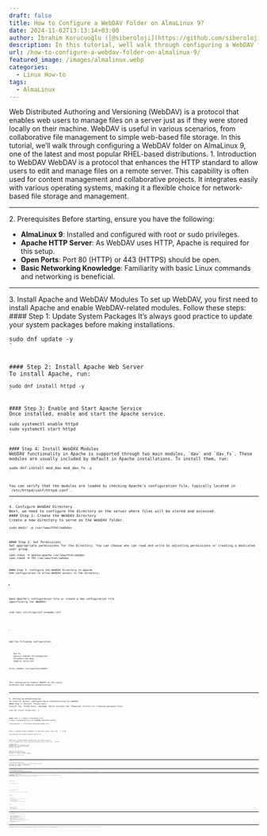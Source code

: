 ```yaml
---
draft: false
title: How to Configure a WebDAV Folder on AlmaLinux 9?
date: 2024-11-02T13:13:14+03:00
author: İbrahim Korucuoğlu ([@siberoloji](https://github.com/siberoloji))
description: In this tutorial, well walk through configuring a WebDAV folder on AlmaLinux 9, one of the latest and most popular RHEL-based distributions.
url: /how-to-configure-a-webdav-folder-on-almalinux-9/
featured_image: /images/almalinux.webp
categories:
  - Linux How-to
tags:
  - AlmaLinux
---
```


<!-- wp:jetpack/markdown {"source":"Web Distributed Authoring and Versioning (WebDAV) is a protocol that enables web users to manage files on a server just as if they were stored locally on their machine. WebDAV is useful in various scenarios, from collaborative file management to simple web-based file storage. In this tutorial, we'll walk through configuring a WebDAV folder on AlmaLinux 9, one of the latest and most popular RHEL-based distributions. 
### 1. Introduction to WebDAV 
WebDAV is a protocol that enhances the HTTP standard to allow users to edit and manage files on a remote server. This capability is often used for content management and collaborative projects. It integrates easily with various operating systems, making it a flexible choice for network-based file storage and management. 
 
### 2. Prerequisites 
Before starting, ensure you have the following: - **AlmaLinux 9**: Installed and configured with root or sudo privileges. - **Apache HTTP Server**: As WebDAV uses HTTP, Apache is required for this setup. - **Open Ports**: Port 80 (HTTP) or 443 (HTTPS) should be open. - **Basic Networking Knowledge**: Familiarity with basic Linux commands and networking is beneficial. 
 
### 3. Install Apache and WebDAV Modules 
To set up WebDAV, you first need to install Apache and enable WebDAV-related modules. Follow these steps: 
#### Step 1: Update System Packages It's always good practice to update your system packages before making installations. 

```bash sudo dnf update -y 
``` 
#### Step 2: Install Apache Web Server To install Apache, run: 

```bash sudo dnf install httpd -y 
``` 
#### Step 3: Enable and Start Apache Service Once installed, enable and start the Apache service. 

```bash sudo systemctl enable httpd sudo systemctl start httpd 
``` 
#### Step 4: Install WebDAV Modules WebDAV functionality in Apache is supported through two main modules, `dav` and `dav_fs`. These modules are usually included by default in Apache installations. To install them, run: 

```bash sudo dnf install mod_dav mod_dav_fs -y 
``` 
You can verify that the modules are loaded by checking Apache’s configuration file, typically located in `/etc/httpd/conf/httpd.conf`. 
 
### 4. Configure WebDAV Directory 
Next, we need to configure the directory on the server where files will be stored and accessed. 
#### Step 1: Create the WebDAV Directory Create a new directory to serve as the WebDAV folder. 

```bash sudo mkdir -p /var/www/html/webdav 
``` 
#### Step 2: Set Permissions Set appropriate permissions for the directory. You can choose who can read and write by adjusting permissions or creating a dedicated user group. 

```bash sudo chown -R apache:apache /var/www/html/webdav sudo chmod -R 755 /var/www/html/webdav 
``` 
#### Step 3: Configure the WebDAV Directory in Apache Add configuration to allow WebDAV access to the directory. 
1. Open Apache’s configuration file or create a new configuration file specifically for WebDAV: 
   ```bash    sudo nano /etc/httpd/conf.d/webdav.conf    ``` 
2. Add the following configuration: 
   ```apache            Dav On        Options Indexes FollowSymLinks        AllowOverride None        Require valid-user     
   Alias /webdav /var/www/html/webdav    ``` 
This configuration enables WebDAV on the `/webdav` directory and requires authentication. 
 
### 5. Setting Up Authentication 
To restrict access, configure basic authentication for WebDAV. 
#### Step 1: Install `httpd-tools` Install the `httpd-tools` package, which includes the `htpasswd` utility for creating password files. 

```bash sudo dnf install httpd-tools -y 
``` 
#### Step 2: Create a Password File Create a password file for WebDAV authentication. 

```bash sudo htpasswd -c /etc/httpd/.htpasswd webdav_user 
``` 
Enter a password when prompted. To add more users, omit the `-c` flag: 

```bash sudo htpasswd /etc/httpd/.htpasswd another_user 
``` 
#### Step 3: Update Apache Configuration for Authentication In your `webdav.conf` file, add the following lines within the `` block: 

```apache AuthType Basic AuthName \u0022Restricted WebDAV Folder\u0022 AuthUserFile /etc/httpd/.htpasswd Require valid-user 
``` 
Save and close the file. 
#### Step 4: Restart Apache To apply the changes, restart Apache: 

```bash sudo systemctl restart httpd 
``` 
 
### 6. Configuring Firewall Rules 
If your firewall is active, ensure that Apache traffic is allowed. 

```bash sudo firewall-cmd \u002d\u002dpermanent \u002d\u002dadd-service=http sudo firewall-cmd \u002d\u002dpermanent \u002d\u002dadd-service=https sudo firewall-cmd \u002d\u002dreload 
``` 
 
### 7. Testing WebDAV Configuration 
To test if WebDAV is functioning properly, open a web browser and navigate to `http://your-server-ip/webdav`. You should be prompted for a username and password. Enter the credentials set up in the `.htpasswd` file. 
If access is successful, your WebDAV setup is working! 
 
### 8. Mounting the WebDAV Folder 
Once WebDAV is set up, you can mount the folder on various operating systems. Here’s how to do it on a few popular systems. 
#### On Linux You can mount a WebDAV share in Linux using the `davfs2` package. 
1. Install `davfs2`: 
   ```bash    sudo dnf install davfs2 -y    ``` 
2. Mount the WebDAV folder: 
   ```bash    sudo mount -t davfs http://your-server-ip/webdav /mnt/webdav    ``` 
#### On Windows 1. Open File Explorer. 2. Right-click on “This PC” and select “Map network drive.” 3. In the Folder field, type: `http://your-server-ip/webdav`. 4. Enter your WebDAV username and password when prompted. 
#### On macOS 1. In Finder, press `Cmd + K`. 2. Enter the WebDAV URL: `http://your-server-ip/webdav`. 3. Click “Connect” and enter your WebDAV credentials. 
 
### 9. Troubleshooting Tips 
If you encounter issues, try these troubleshooting tips: 
- **Check Apache Error Logs**: Use `sudo tail -f /var/log/httpd/error_log` to view Apache logs for possible configuration errors. - **Verify File Permissions**: Ensure the `apache` user has permissions to the WebDAV directory. - **Ensure Correct URL**: Make sure the URL path is correct, especially when connecting from different operating systems. - **Firewall Settings**: Confirm that firewall rules are applied correctly. 
 
### 10. Conclusion 
Configuring a WebDAV folder on AlmaLinux 9 is straightforward with Apache and a few additional configurations. WebDAV enables remote file management, enhancing collaboration and file accessibility. By following this guide, you should now have a secure and functional WebDAV setup on your AlmaLinux server. 
WebDAV offers a practical solution for shared file management, and with proper configuration, it can be a powerful tool for businesses and individual users alike."} -->
<div class="wp-block-jetpack-markdown">Web Distributed Authoring and Versioning (WebDAV) is a protocol that enables web users to manage files on a server just as if they were stored locally on their machine. WebDAV is useful in various scenarios, from collaborative file management to simple web-based file storage. In this tutorial, we’ll walk through configuring a WebDAV folder on AlmaLinux 9, one of the latest and most popular RHEL-based distributions.
1. Introduction to WebDAV
WebDAV is a protocol that enhances the HTTP standard to allow users to edit and manage files on a remote server. This capability is often used for content management and collaborative projects. It integrates easily with various operating systems, making it a flexible choice for network-based file storage and management.
<hr>
2. Prerequisites
Before starting, ensure you have the following:

* **AlmaLinux 9**: Installed and configured with root or sudo privileges.
* **Apache HTTP Server**: As WebDAV uses HTTP, Apache is required for this setup.
* **Open Ports**: Port 80 (HTTP) or 443 (HTTPS) should be open.
* **Basic Networking Knowledge**: Familiarity with basic Linux commands and networking is beneficial.

<hr>
3. Install Apache and WebDAV Modules
To set up WebDAV, you first need to install Apache and enable WebDAV-related modules. Follow these steps:
#### Step 1: Update System Packages
It’s always good practice to update your system packages before making installations.
<pre><code class="language-bash">sudo dnf update -y
`</pre>
#### Step 2: Install Apache Web Server
To install Apache, run:
<pre><code class="language-bash">sudo dnf install httpd -y
`</pre>
#### Step 3: Enable and Start Apache Service
Once installed, enable and start the Apache service.
<pre><code class="language-bash">sudo systemctl enable httpd
sudo systemctl start httpd
`</pre>
#### Step 4: Install WebDAV Modules
WebDAV functionality in Apache is supported through two main modules, `dav` and `dav_fs`. These modules are usually included by default in Apache installations. To install them, run:
<pre><code class="language-bash">sudo dnf install mod_dav mod_dav_fs -y
`</pre>
You can verify that the modules are loaded by checking Apache’s configuration file, typically located in `/etc/httpd/conf/httpd.conf`.
<hr>
4. Configure WebDAV Directory
Next, we need to configure the directory on the server where files will be stored and accessed.
#### Step 1: Create the WebDAV Directory
Create a new directory to serve as the WebDAV folder.
<pre><code class="language-bash">sudo mkdir -p /var/www/html/webdav
`</pre>
#### Step 2: Set Permissions
Set appropriate permissions for the directory. You can choose who can read and write by adjusting permissions or creating a dedicated user group.
<pre><code class="language-bash">sudo chown -R apache:apache /var/www/html/webdav
sudo chmod -R 755 /var/www/html/webdav
`</pre>
#### Step 3: Configure the WebDAV Directory in Apache
Add configuration to allow WebDAV access to the directory.

* 
Open Apache’s configuration file or create a new configuration file specifically for WebDAV:
<pre><code class="language-bash">sudo nano /etc/httpd/conf.d/webdav.conf
`</pre>

* 
Add the following configuration:
<pre><code class="language-apache"><Directory /var/www/html/webdav>
    Dav On
    Options Indexes FollowSymLinks
    AllowOverride None
    Require valid-user
</Directory>

Alias /webdav /var/www/html/webdav
`</pre>
This configuration enables WebDAV on the `/webdav` directory and requires authentication.
<hr>
5. Setting Up Authentication
To restrict access, configure basic authentication for WebDAV.
#### Step 1: Install `httpd-tools`
Install the `httpd-tools` package, which includes the `htpasswd` utility for creating password files.
<pre><code class="language-bash">sudo dnf install httpd-tools -y
`</pre>
#### Step 2: Create a Password File
Create a password file for WebDAV authentication.
<pre><code class="language-bash">sudo htpasswd -c /etc/httpd/.htpasswd webdav_user
`</pre>
Enter a password when prompted. To add more users, omit the `-c` flag:
<pre><code class="language-bash">sudo htpasswd /etc/httpd/.htpasswd another_user
`</pre>
#### Step 3: Update Apache Configuration for Authentication
In your `webdav.conf` file, add the following lines within the `<Directory>` block:
<pre><code class="language-apache">AuthType Basic
AuthName &quot;Restricted WebDAV Folder&quot;
AuthUserFile /etc/httpd/.htpasswd
Require valid-user
`</pre>
Save and close the file.
#### Step 4: Restart Apache
To apply the changes, restart Apache:
<pre><code class="language-bash">sudo systemctl restart httpd
`</pre>
<hr>
6. Configuring Firewall Rules
If your firewall is active, ensure that Apache traffic is allowed.
<pre><code class="language-bash">sudo firewall-cmd --permanent --add-service=http
sudo firewall-cmd --permanent --add-service=https
sudo firewall-cmd --reload
`</pre>
<hr>
7. Testing WebDAV Configuration
To test if WebDAV is functioning properly, open a web browser and navigate to `http://your-server-ip/webdav`. You should be prompted for a username and password. Enter the credentials set up in the `.htpasswd` file.
If access is successful, your WebDAV setup is working!
<hr>
8. Mounting the WebDAV Folder
Once WebDAV is set up, you can mount the folder on various operating systems. Here’s how to do it on a few popular systems.
#### On Linux
You can mount a WebDAV share in Linux using the `davfs2` package.

* 
Install `davfs2`:
<pre><code class="language-bash">sudo dnf install davfs2 -y
`</pre>

* 
Mount the WebDAV folder:
<pre><code class="language-bash">sudo mount -t davfs http://your-server-ip/webdav /mnt/webdav
`</pre>
#### On Windows

* Open File Explorer.
* Right-click on “This PC” and select “Map network drive.”
* In the Folder field, type: `http://your-server-ip/webdav`.
* Enter your WebDAV username and password when prompted.

#### On macOS

* In Finder, press `Cmd + K`.
* Enter the WebDAV URL: `http://your-server-ip/webdav`.
* Click “Connect” and enter your WebDAV credentials.

<hr>
9. Troubleshooting Tips
If you encounter issues, try these troubleshooting tips:

* **Check Apache Error Logs**: Use `sudo tail -f /var/log/httpd/error_log` to view Apache logs for possible configuration errors.
* **Verify File Permissions**: Ensure the `apache` user has permissions to the WebDAV directory.
* **Ensure Correct URL**: Make sure the URL path is correct, especially when connecting from different operating systems.
* **Firewall Settings**: Confirm that firewall rules are applied correctly.

<hr>
10. Conclusion
Configuring a WebDAV folder on AlmaLinux 9 is straightforward with Apache and a few additional configurations. WebDAV enables remote file management, enhancing collaboration and file accessibility. By following this guide, you should now have a secure and functional WebDAV setup on your AlmaLinux server.
WebDAV offers a practical solution for shared file management, and with proper configuration, it can be a powerful tool for businesses and individual users alike.
</div>
<!-- /wp:jetpack/markdown -->
